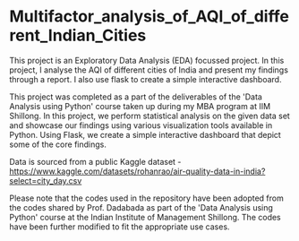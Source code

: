 # Multifactor_analysis_of_AQI_of_different_Indian_Cities
This project is an Exploratory Data Analysis (EDA) focussed project. In this project, I analyse the AQI of different cities of India and present my findings through a report. I also use flask to create a simple interactive dashboard.

This project was completed as a part of the deliverables of the 'Data Analysis using Python' course taken up during my MBA program at IIM Shillong. In this project, we perform statistical analysis on the given data set and showcase our findings using various visualization tools available in Python. Using Flask, we create a simple interactive dashboard that depict some of the core findings.

Data is sourced from a public Kaggle dataset - https://www.kaggle.com/datasets/rohanrao/air-quality-data-in-india?select=city_day.csv

Please note that the codes used in the repository have been adopted from the codes shared by Prof. Dadabada as part of the 'Data Analysis using Python' course at the Indian Institute of Management Shillong. The codes have been further modified to fit the appropriate use cases.
